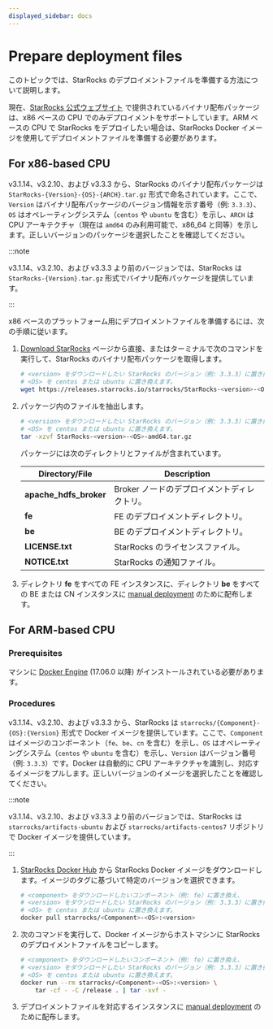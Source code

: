 ```yaml
---
displayed_sidebar: docs
---
```


# Prepare deployment files

このトピックでは、StarRocks のデプロイメントファイルを準備する方法について説明します。

現在、[StarRocks 公式ウェブサイト](https://www.starrocks.io/download/community) で提供されているバイナリ配布パッケージは、x86 ベースの CPU でのみデプロイメントをサポートしています。ARM ベースの CPU で StarRocks をデプロイしたい場合は、StarRocks Docker イメージを使用してデプロイメントファイルを準備する必要があります。

## For x86-based CPU

v3.1.14、v3.2.10、および v3.3.3 から、StarRocks のバイナリ配布パッケージは `StarRocks-{Version}-{OS}-{ARCH}.tar.gz` 形式で命名されています。ここで、`Version` はバイナリ配布パッケージのバージョン情報を示す番号（例: `3.3.3`）、`OS` はオペレーティングシステム（`centos` や `ubuntu` を含む）を示し、`ARCH` は CPU アーキテクチャ（現在は `amd64` のみ利用可能で、x86_64 と同等）を示します。正しいバージョンのパッケージを選択したことを確認してください。

:::note

v3.1.14、v3.2.10、および v3.3.3 より前のバージョンでは、StarRocks は `StarRocks-{Version}.tar.gz` 形式でバイナリ配布パッケージを提供しています。

:::

x86 ベースのプラットフォーム用にデプロイメントファイルを準備するには、次の手順に従います。

1. [Download StarRocks](https://www.starrocks.io/download/community) ページから直接、またはターミナルで次のコマンドを実行して、StarRocks のバイナリ配布パッケージを取得します。

   ```Bash
   # <version> をダウンロードしたい StarRocks のバージョン（例: 3.3.3）に置き換え、
   # <OS> を centos または ubuntu に置き換えます。
   wget https://releases.starrocks.io/starrocks/StarRocks-<version>-<OS>-amd64.tar.gz
   ```

2. パッケージ内のファイルを抽出します。

   ```Bash
   # <version> をダウンロードしたい StarRocks のバージョン（例: 3.3.3）に置き換え、
   # <OS> を centos または ubuntu に置き換えます。
   tar -xzvf StarRocks-<version>-<OS>-amd64.tar.gz
   ```

   パッケージには次のディレクトリとファイルが含まれています。

   | **Directory/File**     | **Description**                              |
   | ---------------------- | -------------------------------------------- |
   | **apache_hdfs_broker** | Broker ノードのデプロイメントディレクトリ。 |
   | **fe**                 | FE のデプロイメントディレクトリ。            |
   | **be**                 | BE のデプロイメントディレクトリ。            |
   | **LICENSE.txt**        | StarRocks のライセンスファイル。             |
   | **NOTICE.txt**         | StarRocks の通知ファイル。                   |

3. ディレクトリ **fe** をすべての FE インスタンスに、ディレクトリ **be** をすべての BE または CN インスタンスに [manual deployment](../deployment/deploy_manually.md) のために配布します。

## For ARM-based CPU

### Prerequisites

マシンに [Docker Engine](https://docs.docker.com/engine/install/) (17.06.0 以降) がインストールされている必要があります。

### Procedures

v3.1.14、v3.2.10、および v3.3.3 から、StarRocks は `starrocks/{Component}-{OS}:{Version}` 形式で Docker イメージを提供しています。ここで、`Component` はイメージのコンポーネント（`fe`、`be`、`cn` を含む）を示し、`OS` はオペレーティングシステム（`centos` や `ubuntu` を含む）を示し、`Version` はバージョン番号（例: `3.3.3`）です。Docker は自動的に CPU アーキテクチャを識別し、対応するイメージをプルします。正しいバージョンのイメージを選択したことを確認してください。

:::note

v3.1.14、v3.2.10、および v3.3.3 より前のバージョンでは、StarRocks は `starrocks/artifacts-ubuntu` および `starrocks/artifacts-centos7` リポジトリで Docker イメージを提供しています。

:::

1. [StarRocks Docker Hub](https://hub.docker.com/r/starrocks/artifacts-ubuntu/tags) から StarRocks Docker イメージをダウンロードします。イメージのタグに基づいて特定のバージョンを選択できます。

   ```Bash
   # <component> をダウンロードしたいコンポーネント（例: fe）に置き換え、
   # <version> をダウンロードしたい StarRocks のバージョン（例: 3.3.3）に置き換え、
   # <OS> を centos または ubuntu に置き換えます。
   docker pull starrocks/<Component>-<OS>:<version>
   ```

2. 次のコマンドを実行して、Docker イメージからホストマシンに StarRocks のデプロイメントファイルをコピーします。

   ```Bash
   # <component> をダウンロードしたいコンポーネント（例: fe）に置き換え、
   # <version> をダウンロードしたい StarRocks のバージョン（例: 3.3.3）に置き換え、
   # <OS> を centos または ubuntu に置き換えます。
   docker run --rm starrocks/<Component>-<OS>:<version> \
       tar -cf - -C /release . | tar -xvf -
   ```

3. デプロイメントファイルを対応するインスタンスに [manual deployment](../deployment/deploy_manually.md) のために配布します。